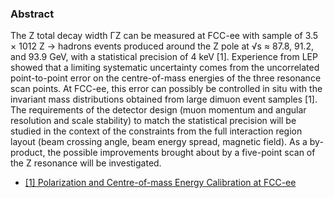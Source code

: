 ### Abstract

The Z total decay width ΓZ can be measured at FCC-ee with sample of 3.5 × 1012 Z → hadrons events produced around the Z pole at √s ≈ 87.8, 91.2, and 93.9 GeV, with a statistical precision of 4 keV [1]. Experience from LEP showed that a limiting systematic uncertainty comes from the uncorrelated point-to-point error on the centre-of-mass energies of the three resonance scan points. At FCC-ee, this error can possibly be controlled in situ with the invariant mass distributions obtained from large dimuon event samples [1]. The requirements of the detector design (muon momentum and angular resolution and scale stability) to match the statistical precision will be studied in the context of the constraints from the full interaction region layout (beam crossing angle, beam energy spread, magnetic field). As a by-product, the possible improvements brought about by a five-point scan of the Z resonance will be investigated.

- [[1] Polarization and Centre-of-mass Energy Calibration at FCC-ee](https://arxiv.org/abs/1909.12245)

